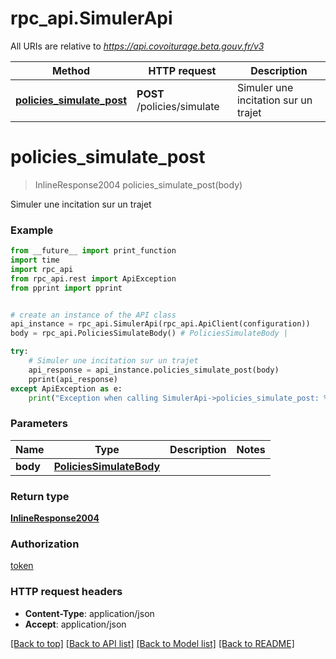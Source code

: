 # rpc_api.SimulerApi

All URIs are relative to *https://api.covoiturage.beta.gouv.fr/v3*

Method | HTTP request | Description
------------- | ------------- | -------------
[**policies_simulate_post**](SimulerApi.md#policies_simulate_post) | **POST** /policies/simulate | Simuler une incitation sur un trajet

# **policies_simulate_post**
> InlineResponse2004 policies_simulate_post(body)

Simuler une incitation sur un trajet

### Example
```python
from __future__ import print_function
import time
import rpc_api
from rpc_api.rest import ApiException
from pprint import pprint


# create an instance of the API class
api_instance = rpc_api.SimulerApi(rpc_api.ApiClient(configuration))
body = rpc_api.PoliciesSimulateBody() # PoliciesSimulateBody | 

try:
    # Simuler une incitation sur un trajet
    api_response = api_instance.policies_simulate_post(body)
    pprint(api_response)
except ApiException as e:
    print("Exception when calling SimulerApi->policies_simulate_post: %s\n" % e)
```

### Parameters

Name | Type | Description  | Notes
------------- | ------------- | ------------- | -------------
 **body** | [**PoliciesSimulateBody**](PoliciesSimulateBody.md)|  | 

### Return type

[**InlineResponse2004**](InlineResponse2004.md)

### Authorization

[token](../README.md#token)

### HTTP request headers

 - **Content-Type**: application/json
 - **Accept**: application/json

[[Back to top]](#) [[Back to API list]](../README.md#documentation-for-api-endpoints) [[Back to Model list]](../README.md#documentation-for-models) [[Back to README]](../README.md)

